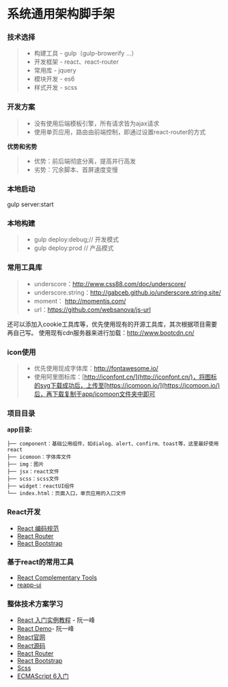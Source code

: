 系统通用架构脚手架
===================

### 技术选择
> - 构建工具 - gulp（gulp-browerify ...）
> - 开发框架 - react、react-router
> - 常用库 - jquery
> - 模块开发 - es6
> - 样式开发 - scss

### 开发方案
> - 没有使用后端模板引擎，所有请求皆为ajax请求
> - 使用单页应用，路由由前端控制，即通过设置react-router的方式

**优势和劣势**

> - 优势：前后端彻底分离，提高并行高发
> - 劣势：冗余脚本、首屏速度变慢

### 本地启动
gulp server:start

### 本地构建
> - gulp deploy:debug;// 	开发模式
> - gulp deploy:prod // 产品模式

### 常用工具库
> - underscore：http://www.css88.com/doc/underscore/
> - underscore.string：http://gabceb.github.io/underscore.string.site/
> - moment： http://momentjs.com/
> - url：https://github.com/websanova/js-url

还可以添加入cookie工具库等，优先使用现有的开源工具库，其次根据项目需要再自己写。
使用现有cdn服务器来进行加载：http://www.bootcdn.cn/

### icon使用
> - 优先使用现成字体库：http://fontawesome.io/
> - 使用阿里图标库：[http://iconfont.cn/](http://iconfont.cn/)，将图标的svg下载成功后，上传至[https://icomoon.io/](https://icomoon.io/)后，再下载复制于app/icomoon文件夹中即可


### 项目目录

 **app目录:**

```
├── component：基础公用组件，如dialog、alert、confirm、toast等，这里最好使用react
├── icomoon：字体库文件
├── img：图片
├── jsx：react文件
├── scss：scss文件
├── widget：reactUI组件
└── index.html：页面入口，单页应用的入口文件
```


### React开发

- [React 编码规范](https://github.com/Minwe/style-guide/blob/master/React.js.md)
- [React Router](https://github.com/rackt/react-router)
- [React Bootstrap](http://react-bootstrap.github.io/)


### 基于react的常用工具
- [React Complementary Tools](https://github.com/facebook/react/wiki/Complementary-Tools)
- [reapp-ui](https://github.com/reapp/reapp-ui)


### 整体技术方案学习
- [React 入门实例教程](http://www.ruanyifeng.com/blog/2015/03/react.html) - 阮一峰
- [React Demo](https://github.com/ruanyf/react-demos)- 阮一峰
- [React官网](https://facebook.github.io/react/)
- [React源码](https://github.com/facebook/react)
- [React Router](https://github.com/rackt/react-router)
- [React Bootstrap](http://react-bootstrap.github.io/)
- [Scss](http://sass-lang.com/)
- [ECMAScript 6入门](http://es6.ruanyifeng.com/)